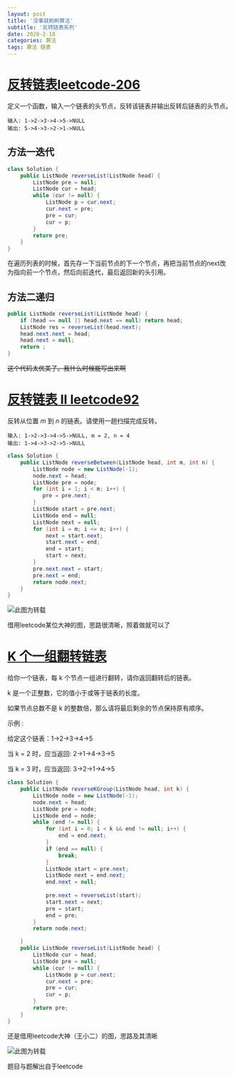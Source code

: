```yaml
---
layout: post
title: '没事就刷刷算法'
subtitle: '反转链表系列'
date: 2020-2-18
categories: 算法
tags: 算法 链表
---
```


# [反转链表leetcode-206](https://leetcode-cn.com/problems/reverse-linked-list/)

定义一个函数，输入一个链表的头节点，反转该链表并输出反转后链表的头节点。

```
输入: 1->2->3->4->5->NULL
输出: 5->4->3->2->1->NULL
```

##  方法一迭代

```java
class Solution {
    public ListNode reverseList(ListNode head) {
        ListNode pre = null;
        ListNode cur = head;
        while (cur != null) {
            ListNode p = cur.next;
            cur.next = pre;
            pre = cur;
            cur = p;
        }
        return pre;
    }
}
```

在遍历列表的时候，首先存一下当前节点的下一个节点，再把当前节点的next改为指向前一个节点，然后向前迭代，最后返回新的头引用。

##  方法二递归

```java
public ListNode reverseList(ListNode head) {
    if (head == null || head.next == null) return head;
    ListNode res = reverseList(head.next);
    head.next.next = head;
    head.next = null;
    return ;
}
```

~~这个代码太优美了。我什么时候能写出来啊~~

# [反转链表 II leetcode92](https://leetcode-cn.com/problems/reverse-linked-list-ii/)

反转从位置 *m* 到 *n* 的链表。请使用一趟扫描完成反转。

```
输入: 1->2->3->4->5->NULL, m = 2, n = 4
输出: 1->4->3->2->5->NULL
```



```java
class Solution {
    public ListNode reverseBetween(ListNode head, int m, int n) {
        ListNode node = new ListNode(-1);
        node.next = head;
        ListNode pre = node;
        for (int i = 1; i < m; i++) {
           pre = pre.next;
        }
        ListNode start = pre.next;
        ListNode end = null;
        ListNode next = null;
        for (int i = m; i <= n; i++) {
            next = start.next;
            start.next = end;
            end = start;
            start = next;
        }
        pre.next.next = start;
        pre.next = end;
        return node.next;
    }
}
```

![此图为转载](https://pic.leetcode-cn.com/3158b23f7e6919d47a11a2f57e921b5645fceb84212450336f2256f5659fa9e7.jpg)

借用leetcode某位大神的图，思路很清晰，照着做就可以了

# [K 个一组翻转链表](https://leetcode-cn.com/problems/reverse-nodes-in-k-group/)



给你一个链表，每 k 个节点一组进行翻转，请你返回翻转后的链表。

k 是一个正整数，它的值小于或等于链表的长度。

如果节点总数不是 k 的整数倍，那么请将最后剩余的节点保持原有顺序。

示例 :

给定这个链表：1->2->3->4->5

当 k = 2 时，应当返回: 2->1->4->3->5

当 k = 3 时，应当返回: 3->2->1->4->5

```java
class Solution {
    public ListNode reverseKGroup(ListNode head, int k) {
        ListNode node = new ListNode(-1);
        node.next = head;
        ListNode pre = node;
        ListNode end = node;
        while (end != null) {
            for (int i = 0; i < k && end != null; i++) {
                end = end.next;
            }
            if (end == null) {
                break;
            }
            ListNode start = pre.next;
            ListNode next = end.next;
            end.next = null;
            
            pre.next = reverseList(start);
            start.next = next;
            pre = start;
            end = pre;
        }
        return node.next;

    }
    public ListNode reverseList(ListNode head) {
        ListNode cur = head;
        ListNode pre = null;
        while (cur != null) {
            ListNode p = cur.next;
            cur.next = pre;
            pre = cur;
            cur = p;
        }
        return pre;
    }
}
```



还是借用leetcode大神（王小二）的图，思路及其清晰

![此图为转载](https://pic.leetcode-cn.com/866b404c6b0b52fa02385e301ee907fc015742c3766c80c02e24ef3a8613e5ad-k%E4%B8%AA%E4%B8%80%E7%BB%84%E7%BF%BB%E8%BD%AC%E9%93%BE%E8%A1%A8.png)

题目与题解出自于leetcode